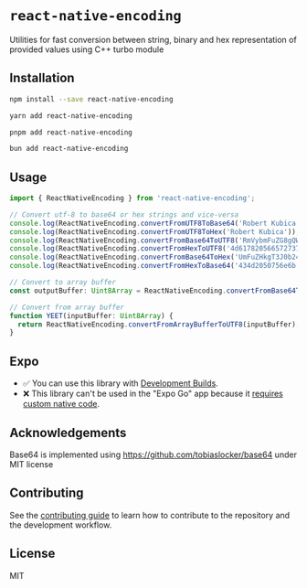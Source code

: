 # `react-native-encoding`

Utilities for fast conversion between string, binary and hex representation of provided values using C++ turbo module

## Installation

```sh
npm install --save react-native-encoding
```

```sh
yarn add react-native-encoding
```

```sh
pnpm add react-native-encoding
```

```sh
bun add react-native-encoding
```

## Usage

```js
import { ReactNativeEncoding } from 'react-native-encoding';

// Convert utf-8 to base64 or hex strings and vice-versa
console.log(ReactNativeEncoding.convertFromUTF8ToBase64('Robert Kubica')); // outputs 'Um9iZXJ0IEt1YmljYQ=='
console.log(ReactNativeEncoding.convertFromUTF8ToHex('Robert Kubica')); // outputs '526f62657274204b7562696361'
console.log(ReactNativeEncoding.convertFromBase64ToUTF8('RmVybmFuZG8gQWxvbnNv')); // outputs 'Fernando Alonso'
console.log(ReactNativeEncoding.convertFromHexToUTF8('4d6178205665727374617070656e')); // outputs 'Max Verstappen'
console.log(ReactNativeEncoding.convertFromBase64ToHex('UmFuZHkgT3J0b24=')); // outputs '52616e6479204f72746f6e'
console.log(ReactNativeEncoding.convertFromHexToBase64('434d2050756e6b')); // outputs 'Q00gUHVuaw=='

// Convert to array buffer
const outputBuffer: Uint8Array = ReactNativeEncoding.convertFromBase64ToArrayBuffer('Q2hhcmxlcyBMZWNsZXJj')

// Convert from array buffer
function YEET(inputBuffer: Uint8Array) {
  return ReactNativeEncoding.convertFromArrayBufferToUTF8(inputBuffer);
}
```

## Expo

- ✅ You can use this library with [Development Builds](https://docs.expo.dev/development/introduction/).
- ❌ This library can't be used in the "Expo Go" app because it [requires custom native code](https://docs.expo.dev/workflow/customizing/).

## Acknowledgements

Base64 is implemented using https://github.com/tobiaslocker/base64 under MIT license

## Contributing

See the [contributing guide](./CONTRIBUTING.md) to learn how to contribute to the repository and the development workflow.

## License

MIT
